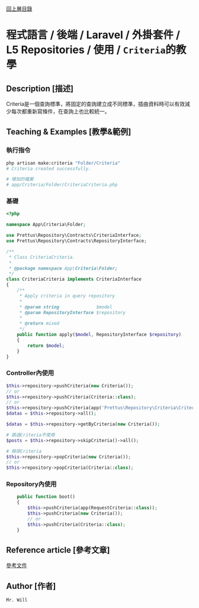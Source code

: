 [回上層目錄](../README.md)

# 程式語言 / 後端 / Laravel / 外掛套件 / L5 Repositories / 使用 / `Criteria`的教學

## **Description [描述]**
Criteria是一個查詢標準，將固定的查詢建立成不同標準，插曲資料時可以有效減少每次都重新寫條件，在查詢上也比較統一。

## **Teaching & Examples [教學&範例]**

### 執行指令
```bash
php artisan make:criteria "Folder/Criteria"
# Criteria created successfully.

# 增加的檔案
# app/Criteria/Folder/CriteriaCriteria.php
```

### 基礎
```php
<?php

namespace App\Criteria\Folder;

use Prettus\Repository\Contracts\CriteriaInterface;
use Prettus\Repository\Contracts\RepositoryInterface;

/**
 * Class CriteriaCriteria.
 *
 * @package namespace App\Criteria\Folder;
 */
class CriteriaCriteria implements CriteriaInterface
{
    /**
     * Apply criteria in query repository
     *
     * @param string              $model
     * @param RepositoryInterface $repository
     *
     * @return mixed
     */
    public function apply($model, RepositoryInterface $repository)
    {
        return $model;
    }
}
```

### Controller內使用
```php
$this->repository->pushCriteria(new Criteria());
// or
$this->repository->pushCriteria(Criteria::class);
// or
$this->repository->pushCriteria(app('Prettus\Repository\Criteria\Criteria'));
$datas = $this->repository->all();

$datas = $this->repository->getByCriteria(new Criteria());

# 跳過Criteria不使用
$posts = $this->repository->skipCriteria()->all();

# 移除Criteria
$this->repository->popCriteria(new Criteria());
// or
$this->repository->popCriteria(Criteria::class);
```

### Repository內使用
```php
    public function boot()
    {
        $this->pushCriteria(app(RequestCriteria::class));
        $this->pushCriteria(new Criteria());
        // or
        $this->pushCriteria(Criteria::class);
    }
```

## **Reference article [參考文章]**
[參考文件](網址)

## **Author [作者]**
`Mr. Will`
